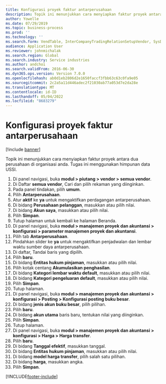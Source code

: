 ```yaml
---
title: Konfigurasi proyek faktur antarperusahaan
description: Topik ini menunjukkan cara menyiapkan faktur proyek antara dua perusahaan di organisasi anda.
author: Yowelle
ms.date: 07/29/2019
ms.topic: business-process
ms.prod: ''
ms.technology: ''
ms.search.form: VendTable, InterCompanyTradingRelationSetupVendor, SysDataAreaSelectLookup, ProjParameters, ProjPosting, ProjTransferPrice
audience: Application User
ms.reviewer: johnmichalak
ms.search.region: Global
ms.search.industry: Service industries
ms.author: andchoi
ms.search.validFrom: 2016-06-30
ms.dyn365.ops.version: Version 7.0.0
ms.openlocfilehash: ab0d1eb2806d2e1650faccf3fbb63c63c0fa9e05
ms.sourcegitcommit: 2c2a5a11d446adec2f21030ab77a053d7e2da28e
ms.translationtype: MT
ms.contentlocale: id-ID
ms.lasthandoff: 05/04/2022
ms.locfileid: "8683279"
---
```

# <a name="configure-intercompany-project-invoicing"></a>Konfigurasi proyek faktur antarperusahaan

[!include [banner](../../includes/banner.md)]

Topik ini menunjukkan cara menyiapkan faktur proyek antara dua perusahaan di organisasi anda. Tugas ini menggunakan himpunan data USSI.

1. Di panel navigasi, buka **modul > piutang > vendor > semua vendor**.
2. Di Daftar **semua vendor**, Cari dan pilih rekaman yang diinginkan.
3. Pada panel tindakan, pilih **umum**.
4. Pilih **Antarperusahaan**.
5. Atur **aktif** ke **ya** untuk mengaktifkan perdagangan antarperusahaan.
6. Di bidang **Perusahaan pelanggan**, masukkan atau pilih nilai.
7. Di bidang **Akun saya**, masukkan atau pilih nilai.
8. Pilih **Simpan**.
9. Tutup halaman untuk kembali ke halaman Beranda.
10. Di panel navigasi, buka **modul > manajemen proyek dan akuntansi > konfigurasi > parameter manajemen proyek dan akuntansi**.
11. Pilih tab **Antarperusahaan**.
12. Pindahkan slider ke **ya** untuk mengaktifkan penjadwalan dan lembar waktu sumber daya antarperusahaan.
13. Di daftar, Tandai baris yang dipilih.
14. Pilih **baru**.
15. Di bidang **Entitas hukum pinjaman**, masukkan atau pilih nilai.
16. Pilih kotak centang **Akumulasikan penghasilan**.
17. Di bidang **Kategori lembar waktu default**, masukkan atau pilih nilai.
18. Di bidang **Kategori pengeluaran default**, masukkan atau pilih nilai.
19. Pilih **Simpan**.
20. Tutup halaman.
21. Di panel navigasi, buka **modul > manajemen proyek dan akuntansi > konfigurasi > Posting > Konfigurasi posting buku besar**.
22. Di bidang **jenis akun buku besar**, pilih pilihan.
23. Pilih **baru**.
24. Di bidang **akun utama** baris baru, tentukan nilai yang diinginkan.
25. Pilih **Simpan**.
26. Tutup halaman.
27. Di panel navigasi, buka **modul > manajemen proyek dan akuntansi > konfigurasi > Harga > Harga transfer**.
28. Pilih **baru**.
29. Di bidang **Tanggal efektif**, masukkan tanggal.
30. Di bidang **Entitas hukum pinjaman**, masukkan atau pilih nilai.
31. Di bidang **model harga transfer**, pilih salah satu pilihan.
32. Di bidang **harga**, masukkan angka.
33. Pilih **Simpan**.



[!INCLUDE[footer-include](../../includes/footer-banner.md)]